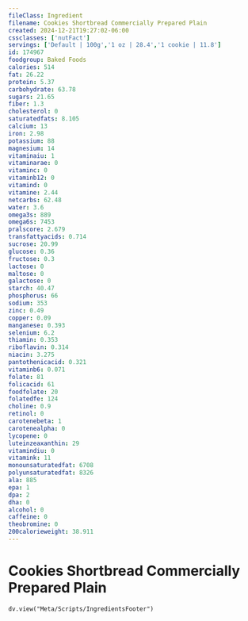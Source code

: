 ```yaml
---
fileClass: Ingredient
filename: Cookies Shortbread Commercially Prepared Plain
created: 2024-12-21T19:27:02-06:00
cssclasses: ['nutFact']
servings: ['Default | 100g','1 oz | 28.4','1 cookie | 11.8']
id: 174967
foodgroup: Baked Foods
calories: 514
fat: 26.22
protein: 5.37
carbohydrate: 63.78
sugars: 21.65
fiber: 1.3
cholesterol: 0
saturatedfats: 8.105
calcium: 13
iron: 2.98
potassium: 88
magnesium: 14
vitaminaiu: 1
vitaminarae: 0
vitaminc: 0
vitaminb12: 0
vitamind: 0
vitamine: 2.44
netcarbs: 62.48
water: 3.6
omega3s: 889
omega6s: 7453
pralscore: 2.679
transfattyacids: 0.714
sucrose: 20.99
glucose: 0.36
fructose: 0.3
lactose: 0
maltose: 0
galactose: 0
starch: 40.47
phosphorus: 66
sodium: 353
zinc: 0.49
copper: 0.09
manganese: 0.393
selenium: 6.2
thiamin: 0.353
riboflavin: 0.314
niacin: 3.275
pantothenicacid: 0.321
vitaminb6: 0.071
folate: 81
folicacid: 61
foodfolate: 20
folatedfe: 124
choline: 0.9
retinol: 0
carotenebeta: 1
carotenealpha: 0
lycopene: 0
luteinzeaxanthin: 29
vitamindiu: 0
vitamink: 11
monounsaturatedfat: 6708
polyunsaturatedfat: 8326
ala: 885
epa: 1
dpa: 2
dha: 0
alcohol: 0
caffeine: 0
theobromine: 0
200calorieweight: 38.911
---
```


# Cookies Shortbread Commercially Prepared Plain

```dataviewjs
dv.view("Meta/Scripts/IngredientsFooter")
```